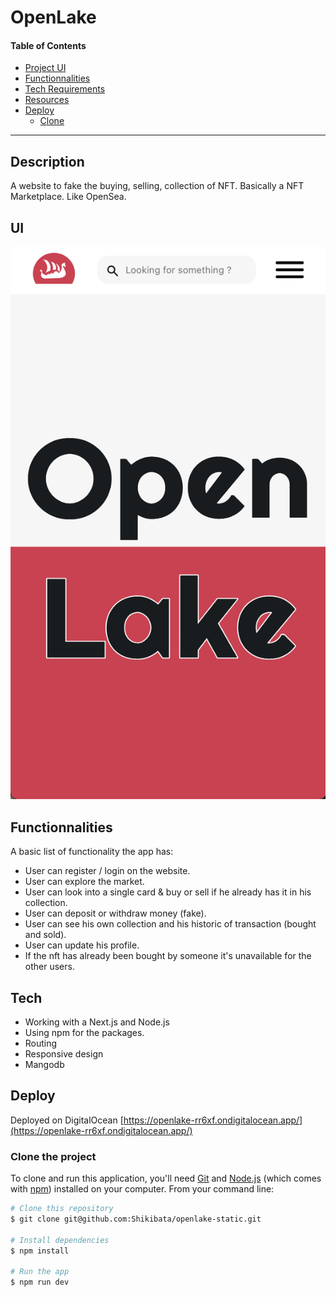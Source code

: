# OpenLake

#### Table of Contents

-   [Project UI](#ui)
-   [Functionnalities](#functionnalities)
-   [Tech Requirements](#tech-requirements)
-   [Resources](#resources)
-   [Deploy](#deploy)
    -   [Clone](#clone-the-project)

---

## Description
A website to fake the buying, selling, collection of NFT. Basically a NFT Marketplace. Like OpenSea.

## UI
![Home Page - Phone view](./home-mobile.jpg)

## Functionnalities
A basic list of functionality the app has:
- User can register / login on the website.
- User can explore the market.
- User can look into a single card & buy or sell if he already has it in his collection.
- User can deposit or withdraw money (fake).
- User can see his own collection and his historic of transaction (bought and sold).
- User can update his profile.
- If the nft has already been bought by someone it's unavailable for the other users.


## Tech 
- Working with a Next.js and Node.js
- Using npm for the packages.
- Routing
- Responsive design
- Mangodb

## Deploy
 Deployed on DigitalOcean [https://openlake-rr6xf.ondigitalocean.app/](https://openlake-rr6xf.ondigitalocean.app/)

 
### Clone the project

To clone and run this application, you'll need [Git](https://git-scm.com/downloads) and [Node.js](https://nodejs.org/en/download/) (which comes with [npm](http://npmjs.com)) installed on your computer. From your command line:

```bash
# Clone this repository
$ git clone git@github.com:Shikibata/openlake-static.git

# Install dependencies
$ npm install

# Run the app
$ npm run dev
```

